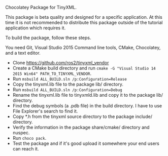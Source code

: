 Chocolatey Package for TinyXML.

This package is beta quality and designed for a specific application.
At this time it is not recommended to distribute this package outside of the
tutorial application which requires it.

To build the package, follow these steps.

You need Git, Visual Studio 2015 Command line tools, CMake, Chocolatey, and a text editor.

- Clone https://github.com/ros2/tinyxml_vendor
- Create a CMake build directory and run `cmake -G "Visual Studio 14 2015 Win64" PATH_TO_TINYXML_VENDOR`.
- Run `msbuild ALL_BUILD.sln /p:Configuration=Release`
- Copy the tinyxml.lib file to the package lib/ directory.
- Run `msbuild ALL_BUILD.sln /p:Configuration=Debug`
- Rename the tinyxml.lib file to tinyxmld.lib and copy it to the package lib/ directory.
- Find the debug symbols (a .pdb file) in the build directory. I have to use File Explorer's search to find it.
- Copy *.h from the tinyxml source directory to the package include/ directory.
- Verify the information in the package share/cmake/ directory and nuspec.
- Run `choco pack`.
- Test the package and if it's good upload it somewhere your end users can reach it.